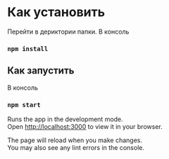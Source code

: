 # Как установить
Перейти в дериктории папки. 
В консоль
### `npm install` 

## Как запустить

В консоль

### `npm start`

Runs the app in the development mode.\
Open [http://localhost:3000](http://localhost:3000) to view it in your browser.

The page will reload when you make changes.\
You may also see any lint errors in the console.
